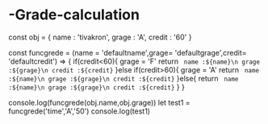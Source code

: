 # -Grade-calculation
const obj = {
    name : 'tivakron',
    grage : 'A',
    credit : '60'
}

const funcgrede = (name = 'defaultname',grage= 'defaultgrage',credit= 'defaultcredit') => {
if(credit<60){
    grage = 'F'
return ` name :${name}\n grage :${grage}\n credit :${credit}`
}else if(credit>60){
    grage = 'A'
return ` name :${name}\n grage :${grage}\n credit :${credit}`
}else{
    return ` name :${name}\n grage :${grage}\n credit :${credit}`
}
}

console.log(funcgrede(obj.name,obj.grage))
let test1 = funcgrede('time','A','50')
console.log(test1)
